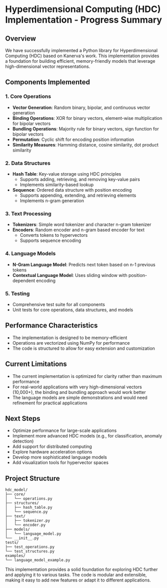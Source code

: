 # Hyperdimensional Computing (HDC) Implementation - Progress Summary

## Overview

We have successfully implemented a Python library for Hyperdimensional Computing (HDC) based on Kanerva's work. This implementation provides a foundation for building efficient, memory-friendly models that leverage high-dimensional vector representations.

## Components Implemented

### 1. Core Operations

- **Vector Generation**: Random binary, bipolar, and continuous vector generation
- **Binding Operations**: XOR for binary vectors, element-wise multiplication for bipolar vectors
- **Bundling Operations**: Majority rule for binary vectors, sign function for bipolar vectors
- **Permutation**: Cyclic shift for encoding position information
- **Similarity Measures**: Hamming distance, cosine similarity, dot product similarity

### 2. Data Structures

- **Hash Table**: Key-value storage using HDC principles
  - Supports adding, retrieving, and removing key-value pairs
  - Implements similarity-based lookup
- **Sequence**: Ordered data structure with position encoding
  - Supports appending, extending, and retrieving elements
  - Implements n-gram generation

### 3. Text Processing

- **Tokenizers**: Simple word tokenizer and character n-gram tokenizer
- **Encoders**: Random encoder and n-gram based encoder for text
  - Converts tokens to hypervectors
  - Supports sequence encoding

### 4. Language Models

- **N-Gram Language Model**: Predicts next token based on n-1 previous tokens
- **Contextual Language Model**: Uses sliding window with position-dependent encoding

### 5. Testing

- Comprehensive test suite for all components
- Unit tests for core operations, data structures, and models

## Performance Characteristics

- The implementation is designed to be memory-efficient
- Operations are vectorized using NumPy for performance
- The code is structured to allow for easy extension and customization

## Current Limitations

- The current implementation is optimized for clarity rather than maximum performance
- For real-world applications with very high-dimensional vectors (10,000+), the binding and bundling approach would work better
- The language models are simple demonstrations and would need refinement for practical applications

## Next Steps

- Optimize performance for large-scale applications
- Implement more advanced HDC models (e.g., for classification, anomaly detection)
- Add support for distributed computing
- Explore hardware acceleration options
- Develop more sophisticated language models
- Add visualization tools for hypervector spaces

## Project Structure

```
hdc_model/
├── core/
│   └── operations.py
├── structures/
│   ├── hash_table.py
│   └── sequence.py
├── text/
│   ├── tokenizer.py
│   └── encoder.py
├── models/
│   └── language_model.py
└── __init__.py
tests/
├── test_operations.py
└── test_structures.py
examples/
└── language_model_example.py
```

This implementation provides a solid foundation for exploring HDC further and applying it to various tasks. The code is modular and extensible, making it easy to add new features or adapt it to different applications.
